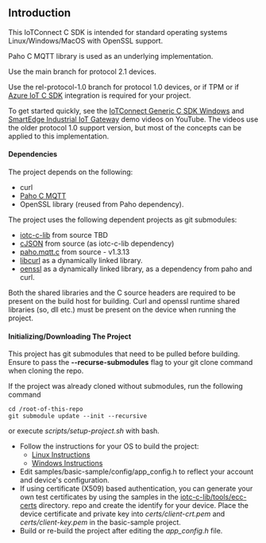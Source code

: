 ## Introduction

This IoTConnect C SDK is intended for standard operating systems Linux/Windows/MacOS
with OpenSSL support.

Paho C MQTT library is used as an underlying implementation.

Use the main branch for protocol 2.1 devices.

Use the rel-protocol-1.0 branch for protocol 1.0 devices, or if TPM or if 
[Azure IoT C SDK](https://github.com/Azure/azure-iot-sdk-c) integration is required for your project.

To get started quickly, see the [IoTConnect Generic C SDK Windows](https://www.youtube.com/watch?v=cvP3zmcs8JA) and [SmartEdge Industrial IoT Gateway](https://www.youtube.com/watch?v=j6AC95nz7IY) demo videos on YouTube.
The videos use the older protocol 1.0 support version, but most of the concepts can be applied to this implementation. 
 
#### Dependencies

The project depends on the following:
 * curl 
 * [Paho C MQTT](https://github.com/eclipse/paho.mqtt.c.git)
 * OpenSSL library (reused from Paho dependency).


The project uses the following dependent projects as git submodules:

* [iotc-c-lib](https://github.com/avnet-iotconnect/iotc-c-lib.git) from source TBD
* [cJSON](https://github.com/DaveGamble/cJSON.git) from source (as iotc-c-lib dependency)
* [paho.mqtt.c](https://github.com/eclipse/paho.mqtt.c.git) from source - v1.3.13
* [libcurl](https://curl.se/libcurl/) as a dynamically linked library.  
* [oenssl](https://www.openssl.org/) as a dynamically linked library, as a dependency from paho and curl.
    
Both the shared libraries and the C source headers are required to be present on the build host for building. 
Curl and openssl runtime shared libraries (so, dll etc.) must be present on the device when running the project. 

#### Initializing/Downloading The Project

This project has git submodules that need to be pulled before building.
Ensure to pass the **--recurse-submodules** flag to your git clone command 
when cloning the repo.

If the project was already cloned without submodules, run the following command 
```shell script
cd /root-of-this-repo
git submodule update --init --recursive
``` 
or execute *scripts/setup-project.sh* with bash.

* Follow the instructions for your OS to build the project:
  * [Linux Instructions](doc/Linux.md)
  * [Windows Instructions](doc/Windows.md) 
* Edit samples/basic-sample/config/app_config.h to reflect your account and device's configuration.
* If using certificate (X509) based authentication, you can generate your own test certificates
by using the samples in the 
[iotc-c-lib/tools/ecc-certs](https://github.com/avnet-iotconnect/iotc-c-lib/tree/master/tools/) directory. 
repo and create the identify for your device.
Place the device certificate and private key into *certs/client-crt.pem* and *certs/client-key.pem* in the basic-sample project.
* Build or re-build the project after editing the *app_config.h* file.  

